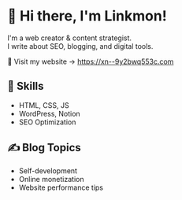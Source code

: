 # 👋 Hi there, I'm Linkmon!

I'm a web creator & content strategist.  
I write about SEO, blogging, and digital tools.

🔗 Visit my website → https://xn--9y2bwq553c.com

## 🔧 Skills
- HTML, CSS, JS
- WordPress, Notion
- SEO Optimization

## ✍️ Blog Topics
- Self-development
- Online monetization
- Website performance tips
